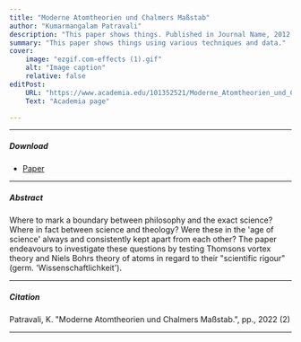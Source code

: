 ```yaml
---
title: "Moderne Atomtheorien und Chalmers Maßstab" 
author: "Kumarmangalam Patravali"
description: "This paper shows things. Published in Journal Name, 2012." 
summary: "This paper shows things using various techniques and data." 
cover:
    image: "ezgif.com-effects (1).gif"
    alt: "Image caption"
    relative: false
editPost:
    URL: "https://www.academia.edu/101352521/Moderne_Atomtheorien_und_Chalmers_Ma%C3%9Fstab"
    Text: "Academia page"

---
```


---

##### Download

+ [Paper](paper1.pdf)

---

##### Abstract

Where to mark a boundary between philosophy and the exact science? Where in fact between science and theology? Were these in the 'age of science' always and consistently kept apart from each other? The paper endeavours to investigate these questions by testing Thomsons vortex theory and Niels Bohrs theory of atoms in regard to their "scientific rigour" (germ. 'Wissenschaftlichkeit').

---

##### Citation

Patravali, K. "Moderne Atomtheorien und Chalmers Maßstab.", pp., 2022 (2)


---



